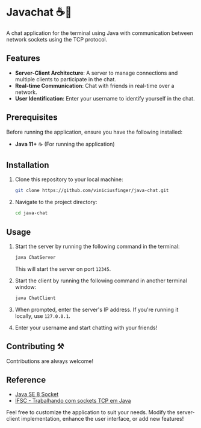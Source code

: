 # Javachat ☕️💬

A chat application for the terminal using Java with communication between network sockets using the TCP protocol.

## Features

- **Server-Client Architecture**: A server to manage connections and multiple clients to participate in the chat.
- **Real-time Communication**: Chat with friends in real-time over a network.
- **User Identification**: Enter your username to identify yourself in the chat.

## Prerequisites

Before running the application, ensure you have the following installed:

- **Java 11+** ☕️ (For running the application)

## Installation

1. Clone this repository to your local machine:

   ```bash
   git clone https://github.com/viniciusfinger/java-chat.git
   ```

2. Navigate to the project directory:

   ```bash
   cd java-chat
   ```

## Usage

1. Start the server by running the following command in the terminal:

   ```bash
   java ChatServer
   ```

   This will start the server on port `12345`.

2. Start the client by running the following command in another terminal window:

   ```bash
   java ChatClient
   ```

3. When prompted, enter the server's IP address. If you're running it locally, use `127.0.0.1`.

4. Enter your username and start chatting with your friends!

## Contributing ⚒️

Contributions are always welcome!

## Reference

- [Java SE 8 Socket](https://docs.oracle.com/javase/8/docs/api/java/net/Socket.html)
- [IFSC - Trabalhando com sockets TCP em Java](https://wiki.sj.ifsc.edu.br/index.php/Trabalhando_com_sockets_TCP_em_Java)

Feel free to customize the application to suit your needs. Modify the server-client implementation, enhance the user interface, or add new features!
